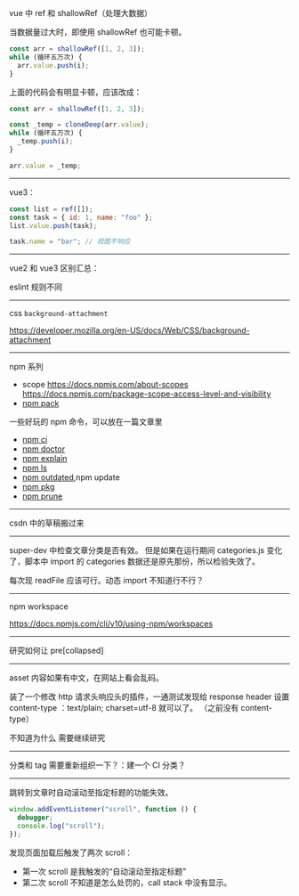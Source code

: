 vue 中 ref 和 shallowRef（处理大数据）

当数据量过大时，即使用 shallowRef 也可能卡顿。

```js
const arr = shallowRef([1, 2, 3]);
while (循环五万次) {
  arr.value.push(i);
}
```

上面的代码会有明显卡顿，应该改成：

```js
const arr = shallowRef([1, 2, 3]);

const _temp = cloneDeep(arr.value);
while (循环五万次) {
  _temp.push(i);
}

arr.value = _temp;
```

---

vue3：

```js
const list = ref([]);
const task = { id: 1, name: "foo" };
list.value.push(task);

task.name = "bar"; // 视图不响应
```

---

vue2 和 vue3 区别汇总：

eslint 规则不同

---

css `background-attachment`

https://developer.mozilla.org/en-US/docs/Web/CSS/background-attachment

---

npm 系列

- scope
  https://docs.npmjs.com/about-scopes
  https://docs.npmjs.com/package-scope-access-level-and-visibility
- [npm pack](https://docs.npmjs.com/cli/v10/commands/npm-pack)

一些好玩的 npm 命令，可以放在一篇文章里

- [npm ci](https://docs.npmjs.com/cli/v10/commands/npm-ci/)
- [npm doctor](https://docs.npmjs.com/cli/v10/commands/npm-doctor)
- [npm explain](https://docs.npmjs.com/cli/v10/commands/npm-explain)
- [npm ls](https://docs.npmjs.com/cli/v10/commands/npm-ls)
- [npm outdated](https://docs.npmjs.com/cli/v10/commands/npm-outdated),npm update
- [npm pkg](https://docs.npmjs.com/cli/v10/commands/npm-pkg)
- [npm prune](https://docs.npmjs.com/cli/v10/commands/npm-prune)

---

csdn 中的草稿搬过来

---

super-dev 中检查文章分类是否有效。
但是如果在运行期间 categories.js 变化了，脚本中 import 的 categories 数据还是原先那份，所以检验失效了。

每次现 readFile 应该可行。动态 import 不知道行不行？

---

npm workspace

https://docs.npmjs.com/cli/v10/using-npm/workspaces

---

研究如何让 pre[collapsed]

---

asset 内容如果有中文，在网站上看会乱码。

装了一个修改 http 请求头响应头的插件，一通测试发现给 response header 设置 content-type ：text/plain; charset=utf-8 就可以了。
（之前没有 content-type）

不知道为什么 需要继续研究

---

分类和 tag 需要重新组织一下？：建一个 CI 分类？

---

跳转到文章时自动滚动至指定标题的功能失效。

```js
window.addEventListener("scroll", function () {
  debugger;
  console.log("scroll");
});
```

发现页面加载后触发了两次 scroll：

- 第一次 scroll 是我触发的“自动滚动至指定标题”
- 第二次 scroll 不知道是怎么处罚的，call stack 中没有显示。
